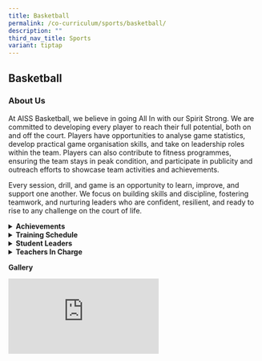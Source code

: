 ```yaml
---
title: Basketball
permalink: /co-curriculum/sports/basketball/
description: ""
third_nav_title: Sports
variant: tiptap
---
```

<h2>Basketball</h2>
<h3>About Us</h3>
<p>At AISS Basketball, we believe in going All In with our Spirit Strong.
We are committed to developing every player to reach their full potential,
both on and off the court. Players have opportunities to analyse game statistics,
develop practical game organisation skills, and take on leadership roles
within the team. Players can also contribute to fitness programmes, ensuring
the team stays in peak condition, and participate in publicity and outreach
efforts to showcase team activities and achievements.</p>
<p>Every session, drill, and game is an opportunity to learn, improve, and
support one another. We focus on building skills and discipline, fostering
teamwork, and nurturing leaders who are confident, resilient, and ready
to rise to any challenge on the court of life.</p>
<div data-type="detailGroup" class="isomer-accordion-group isomer-accordion isomer-accordion-white">
<details class="isomer-details">
<summary><strong>Achievements</strong>
</summary>
<div data-type="detailsContent" class="isomer-details-content">
<p><strong>NSG Basketball Championships (North Zone)</strong>
</p>
<p><strong><u>2025</u></strong>
</p>
<p>B Boys: Zone – 1st Round</p>
<p>C Boys: National League 3</p>
<p>B Girls: Zone – 3rd place finish; National - 1st Round</p>
<p>C Girls: National League 3</p>
<p><strong><u>2024</u></strong>
</p>
<p>B Boys: Zone - 2nd Round</p>
<p>C Boys: National League 3</p>
<p>B Girls: Zone – 2nd Round</p>
<p>C Girls: National League 3</p>
<p><strong><u>2023</u></strong>
</p>
<p>B Boys: Zone - 2nd Round</p>
<p>C Boys: Zone - 2nd Round</p>
<p>B Girls: Zone – 3rd place finish; National - 1st round</p>
<p>C Girls: Zone - 1st Round</p>
<p><strong><u>2022<br></u></strong>B Boys: Zone - 1st Runner up
<br>C Boys: Zone - 2nd Round</p>
<p>B Girls: Zone - 2nd Round
<br>C Girls: Zone - 1st Round</p>
<p><strong><u>2021<br></u></strong>B Boys: N.A
<br>C Boys: N.A</p>
<p>B Girls: N.A
<br>C Girls: N.A</p>
<p><strong><u>2020<br></u></strong>B Boys: Did not finish
<br>C Boys: N.A</p>
<p>B Girls: Zone - 2nd round (DNF)
<br>C Girls: N.A</p>
<p><strong><u>2019<br></u></strong>B Boys: 2nd Round&nbsp;
<br>C Boys: 2nd Round</p>
<p>B Girls: 1st Round
<br>C Girls: 1st Round</p>
<p><strong><u>2018<br></u></strong>B Boys: 2nd Round&nbsp;
<br>C Boys: 1st Round</p>
<p>B Girls: 4th Placing
<br>C Girls: 1st Round</p>
</div>
</details>
</div>
<div data-type="detailGroup" class="isomer-accordion-group isomer-accordion isomer-accordion-white">
<details class="isomer-details">
<summary><strong>Training Schedule</strong>
</summary>
<div data-type="detailsContent" class="isomer-details-content">
<p><strong>Wednesdays </strong>
<br>3.30-5.30pm
<br>
<br><strong>Fridays </strong>
<br>2-5pm</p>
</div>
</details>
</div>
<div data-type="detailGroup" class="isomer-accordion-group isomer-accordion isomer-accordion-white">
<details class="isomer-details">
<summary><strong>Student Leaders</strong>
</summary>
<div data-type="detailsContent" class="isomer-details-content">
<p><strong>Boys Captain<br></strong>Sia Andy</p>
<p>Kommula Vaibhav Reddy (Vice-captain)</p>
<p>Eugene Low Zhuo Feng (Vice-captain)
<br>
</p>
<p><strong>Girls Captain<br></strong>Dania Nurallysya Putri Mohamed Hizan</p>
<p>Kaley Chng Ya Qi (Vice-captain)</p>
<p>Ng Xuan Wen (Vice-captain)</p>
</div>
</details>
</div>
<div data-type="detailGroup" class="isomer-accordion-group isomer-accordion isomer-accordion-white">
<details class="isomer-details">
<summary><strong>Teachers In Charge</strong>
</summary>
<div data-type="detailsContent" class="isomer-details-content">
<p><strong>Mr Daniel Chan Chong Weng (OIC)<br>Contact:&nbsp;<a href="mailto:daniel_chan_chong_weng@moe.edu.sg" rel="noopener noreferrer nofollow" target="_blank">daniel_chan_chong_weng@moe.edu.sg</a></strong> 
<br>Ms Tsang Wing Han</p>
<p>Ms Lim Hui Hung</p>
</div>
</details>
</div>
<p><strong>Gallery</strong>
</p>
<div class="iframe-wrapper">
<iframe allowfullscreen="true" frameborder="0" src="https://docs.google.com/presentation/d/e/2PACX-1vR9DKpGzIFyyaEaL2fLhJ3AQ9efxakgYd9XHB1EQpQehg8VBfqxDnOqHzSKD2eW4SAoOtBZqYKCudAG/pubembed?start=true&amp;loop=true&amp;delayms=5000"></iframe>
</div>
<p></p>